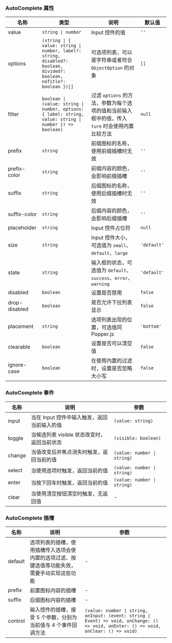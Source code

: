 ### AutoComplete 属性

| 名称         | 类型              | 说明                                                                                       | 默认值    |
| ------------ | ----------------- | ------------------------------------------------------------------------------------------ | --------- |
| value        | `string \| number`  | Input 控件的值                                                                             | `''`        |
| options      | `(string \| { value: string \| number, label?: string, disabled?: boolean, divided?: boolean, noTitle?: boolean })[]`             | 可选项列表，可以是字符串或者符合 `ObjectOption` 的对象                      | `[]`        |
| filter       | `boolean \| (value: string \| number, options: { label: string, value: string \| number }) => boolean)` | 过滤 `options` 的方法，参数为每个选项的值和当前输入框中的值，传入 `ture` 时会使用内置比较方法 | `null`      |
| prefix       | `string`            | 前缀图标的名称，使用前缀插槽时无效                                                         | `''`        |
| prefix-color | `string`            | 前缀内容的颜色，会影响前缀插槽                                                             | `''`        |
| suffix       | `string`            | 后缀图标的名称，使用后缀插槽时无效                                                         | `''`        |
| suffix-color | `string`            | 后缀内容的颜色，会影响后缀插槽                                                             | `''`        |
| placeholder  | `string`            | Input 控件占位符                                                                           | `null`      |
| size         | `string`            | Input 控件大小，可选值为 `small`、`default`、`large`                                       | `'default'` |
| state        | `string`            | 输入框的状态，可选值为 `default`、`success`、`error`、`warning`                            | `'default'` |
| disabled     | `boolean`           | 设置是否禁用                                                                                   | `false`     |
| drop-disabled     | `boolean`           | 是否允许下拉列表显示                                                                           | `false`      |
| placement    | `string`            | 选项列表出现的位置，可选值同 Popper.js                                                     | `'bottom'`  |
| clearable    | `boolean`           | 设置是否可以清空值                                                                         | `false`     |
| ignore-case  | `boolean`           | 在使用内置的过滤时，设置是否忽略大小写                                                     | `false`     |

### AutoComplete 事件

| 名称      | 说明                                        | 参数    |
| --------- | ------------------------------------------- | ------- |
| input  | 当在 Input 控件中输入触发，返回当前输入的值 | `(value: string)`   |
| toggle | 当候选列表 visible 状态改变时，返回当前状态 | `(visible: boolean)` |
| change | 当值改变后并焦点消失时触发，返回当前的值    | `(value: number \| string)`   |
| select | 当使用选项时触发，返回当前的值              | `(value: number \| string)`   |
| enter  | 当按下回车时触发，返回当前的值              | `(value: number \| string)`   |
| clear  | 当使用清空按钮清空时触发，无返回值          | -       |

### AutoComplete 插槽

| 名称    | 说明                                | 参数  |
| ------- | --------------------------------------------------------------------------------------------------------------------------------------------------------------------------------------- | --- |
| default | 选项列表的插槽，使用插槽传入选项会使内置的选项过滤、按键选值等功能失效，需要手动实现这些功能                                                                                            | - |
| prefix | 前置图标内容的插槽 | - |
| suffix | 后缀图标内容的插槽 | - |
| control | 输入控件的插槽，接受 5 个参数，分别为当前值与 4 个事件回调方法 | `(value: number \| string, onInput: (event: string \| Event) => void, onChange: () => void, onEnter: () => void, onClear: () => void)` |
